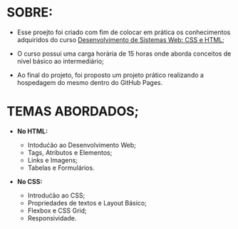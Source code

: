 # SOBRE:

- Esse proejto foi criado com fim de colocar em prática os conhecimentos adquiridos do curso [Desenvolvimento de Sistemas Web: CSS e HTML](https://educacao-executiva.fgv.br/cursos/online/curta-media-duracao-online/desenvolvimento-de-sistemas-web-css-e-html);

- O curso possui uma carga horária de 15 horas onde aborda conceitos de nível básico ao intermediário;

- Ao final do projeto, foi proposto um projeto prático realizando a hospedagem do mesmo dentro do GitHub Pages.

# TEMAS ABORDADOS;

- **No HTML:**
  * Intodućão ao Desenvolvimento Web;
  * Tags, Atributos e Elementos;
  * Links e Imagens;
  * Tabelas e Formulários.

- **No CSS:**
  * Introdućão ao CSS;
  * Propriedades de textos e Layout Básico;
  * Flexbox e CSS Grid;
  * Responsividade.
